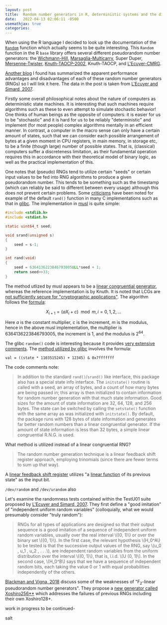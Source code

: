 ```yaml
---
layout: post
title:  Random number generators in R, deterministic systems and the difficulty of modeling stochasticity
date:   2022-04-13 02:06:11 -0500
usemathjax: true
categories: 
---
```

When using the R language I decided to look up the documentation of the [`Random`](https://www.rdocumentation.org/packages/base/versions/3.6.2/topics/Random) function which actually seems to be quite interesting. This `Random` function in the R `base` library offers several different pseudorandom number generators: the [Wichmann-Hill](https://en.wikipedia.org/wiki/Wichmann%E2%80%93Hill), [Marsaglia-Multicarry](https://en.wikipedia.org/wiki/Multiply-with-carry_pseudorandom_number_generator), Super Duper, [Mersenne-Twister](https://en.wikipedia.org/wiki/Mersenne_Twister), [Knuth-TAOCP-2002](https://www-cs-faculty.stanford.edu/~knuth/news02.html), Knuth-TAOCP, and [L'Ecuyer-CMRG](https://pubsonline.informs.org/doi/abs/10.1287/opre.47.1.159). 

[Another blog](https://coolbutuseless.github.io/2020/07/07/the-quality-of-rs-random-number-generators/) I found has summarized the apparent performance advantages and disadvantages of each of these random number generators (RNGs) so I will link it here. The data in the post is taken from [L'Ecuyer and Simard, 2007](https://www.iro.umontreal.ca/~lecuyer/myftp/papers/testu01.pdf). 

Firstly some overall philosophical notes about the nature of computers as deterministic state machines. It is interesting that such machines require algorithms such as these to even attempt to simulate stochastic behavior! One thinks of human beings as the opposite of computers: it is easier for us to be "stochastic" and it is hard for us to be reliably "deterministic" and implement (for most people) complex algorithms mentally in an efficient manner. In contrast, a computer in the macro sense can only have a certain amount of states, such that we can consider each possible arrangement of bytes at a given moment in CPU registers, in main memory, in storage etc, to be a finite (though large) number of possible states. That is, (classical) computers suffer a discreteness limitation, as their fundamental operation requires this in accordance with their theoretical model of binary logic, as well as the practical implementation of this.

One notes that (pseudo) RNGs tend to utilize certain "seeds" or certain input values to be fed into RNG algorithms to produce a given pseudorandom number. This tends to be something such as the timestamp (which can reliably be said to different between every usage) although this does not prevent certain problems. Some [criticisms](https://scicomp.stackexchange.com/questions/30479/how-good-are-current-implementations-of-rand-in-c) have been noted for example of the default `rand()` function in many C implementations such as that in [glibc](https://sourceware.org/git/?p=glibc.git;a=blob;f=stdlib/rand.c;h=9c90e77af5d797894a1c50f1bb84c136dc5deb80;hb=HEAD). The implementation in [musl](https://git.musl-libc.org/cgit/musl/tree/src/prng/rand.c) is quite simple:

```c
#include <stdlib.h>
#include <stdint.h>

static uint64_t seed;

void srand(unsigned s)
{
	seed = s-1;
}

int rand(void)
{
	seed = 6364136223846793005ULL*seed + 1;
	return seed>>33;
}
```
The method utlized by musl appears to be a [linear congruential generator](https://en.wikipedia.org/wiki/Linear_congruential_generator#:~:text=264-,6364136223846793005,-1), whereas the reference implementation is by Knuth. It is noted that LCGs are [not sufficiently secure for "cryptographic applications"](https://crypto.stackexchange.com/questions/60543/how-are-linear-congruential-generator-multipliers-chosen). The algorithm follows the [formula](https://www.eg.bucknell.edu/~xmeng/Course/CS6337/Note/master/node40.html):

$$X_{i+1} = (aX_i + c) \mod m, i=0,1,2,...$$

Here *a* is the constant multiplier, *c* is the increment, *m* is the modulus, hence in the above musl implementation, the multiplier is 6364136223846793005, the increment is 1, and the modulus is 2<sup>64</sup>.

The glibc `random()` code is interesting because it provides [very extensive comments](https://sourceware.org/git/?p=glibc.git;a=blob;f=stdlib/random.c#l59). The [method utilized by glibc](https://www.redhat.com/en/blog/understanding-random-number-generators-and-their-limitations-linux) involves the formula:

`val = ((state * 1103515245) + 12345) & 0x7fffffff` 

The code comments note:
> In addition to the standard `rand()`/`srand()` like interface, this package also has a special state info interface.  The `initstate()` routine is called with a seed, an array of bytes, and a count of how many bytes are being passed in; this array is then initialized to contain information for random number generation with that much state information.  Good sizes for the amount of state information are 32, 64, 128, and 256 bytes.  The state can be switched by calling the `setstate()` function with the same array as was initialized with `initstate()`.  By default, the package runs with 128 bytes of state information and generates far better random numbers than a linear congruential generator.  If the amount of state information is less than 32 bytes, a simple linear congruential R.N.G. is used.

What method is utilized instead of a linear congruential RNG?
> The random number generation technique is a linear feedback shift register approach, employing trinomials (since there are fewer terms to sum up that way).

A [linear feedback shift register](https://en.wikipedia.org/wiki/Linear-feedback_shift_register) utilizes "a [linear function](https://en.wikipedia.org/wiki/Linearity#Boolean_functions) of its previous state" as the input bit.

`/dev/random` and `/dev/urandom` also 

Let's examine the randomness tests contained within the TestU01 suite proposed by [L’Ecuyer and Simard, 2007](https://www.iro.umontreal.ca/~lecuyer/myftp/papers/testu01.pdf). They first define a "good imitation" of "independent uniform random variables" (colloquially, what we would presumably consider "truly random"):
> RNGs for all types of applications are designed so that their output sequence is a good imitation of a sequence of independent uniform random variables, usually over the real interval \\((0, 1)\\) or over the binary set \\(\{0, 1\}\\). In the first case, the relevant hypothesis \\(H_0^A\\) to be tested is that the successive output values of the RNG, say \\(u_0 , u_1 , u_2 , . . .\\), are independent random variables from the uniform distribution over the interval \\((0, 1)\\), that is, i.i.d. \\(U (0, 1)\\). In the second case, \\(H_0^B\\) says that we have a sequence of independent random bits, each taking the value 0 or 1 with equal probabilities independently of the others.

[Blackman and Vigna, 2018](https://arxiv.org/abs/1805.01407) discuss some of the weaknesses of "F<sub>2</sub>-linear pseudorandom number generators". They propose a [new generator called Xoshiro256\*\*](https://www.pcg-random.org/posts/a-quick-look-at-xoshiro256.html) which addresses the failures of previous RNGs including their own Xoshiro128+.

work in progress to be continued-

salt

